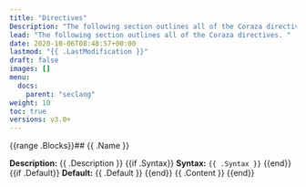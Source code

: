 ```yaml
---
title: "Directives"
Description: "The following section outlines all of the Coraza directives. "
lead: "The following section outlines all of the Coraza directives. "
date: 2020-10-06T08:48:57+00:00
lastmod: "{{ .LastModification }}"
draft: false
images: []
menu:
  docs:
    parent: "seclang"
weight: 10
toc: true
versions: v3.0+
---
```

[//]: <> (This file is generated by tools/directivesgen. DO NOT EDIT.)
{{range .Blocks}}## {{ .Name }}

**Description:** {{ .Description }}
{{if .Syntax}}
**Syntax:** `{{ .Syntax }}`
{{end}}{{if .Default}}
**Default:** {{ .Default }}
{{end}}
{{ .Content }}
{{end}}
